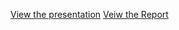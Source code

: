 [View the presentation](https://github.com/yoursanonymous/SustainAI/blob/main/Sustain%20AI%20PPT%20final_compressed.pdf)
[Veiw the Report](https://github.com/yoursanonymous/SustainAI/blob/main/SustainAI.pdf)
